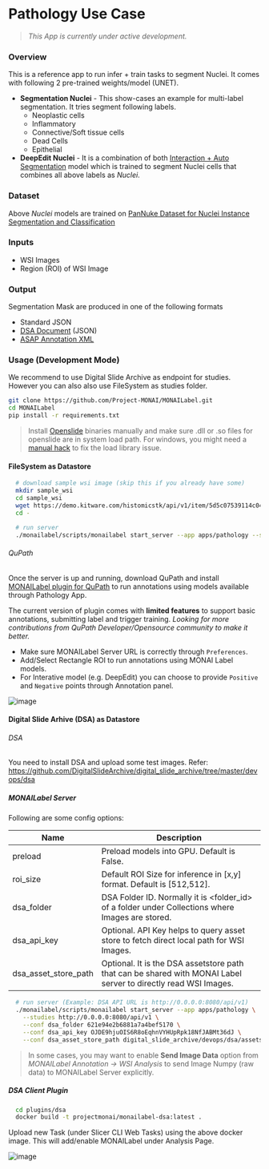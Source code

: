 # Pathology Use Case

> _This App is currently under active development._

### Overview

This is a reference app to run infer + train tasks to segment Nuclei. It comes with following 2 pre-trained
weights/model (UNET).

- **Segmentation Nuclei** - This show-cases an example for multi-label segmentation. It tries segment following labels.
    - Neoplastic cells
    - Inflammatory
    - Connective/Soft tissue cells
    - Dead Cells
    - Epithelial
- **DeepEdit Nuclei** - It is a combination of
  both [Interaction + Auto Segmentation](https://github.com/Project-MONAI/MONAILabel/wiki/DeepEdit) model which is
  trained to segment Nuclei cells that combines all above labels as *Nuclei*.

### Dataset

Above _Nuclei_ models are trained
on [PanNuke Dataset for Nuclei Instance Segmentation and Classification](https://warwick.ac.uk/fac/cross_fac/tia/data/pannuke)

### Inputs

- WSI Images
- Region (ROI) of WSI Image

### Output

Segmentation Mask are produced in one of the following formats

- Standard JSON
- [DSA Document](https://digitalslidearchive.github.io/HistomicsTK/examples/segmentation_masks_to_annotations) (JSON)
- [ASAP Annotation XML](https://computationalpathologygroup.github.io/ASAP/)

### Usage (Development Mode)

We recommend to use Digital Slide Archive as endpoint for studies. However you can also also use FileSystem as studies
folder.

```bash
git clone https://github.com/Project-MONAI/MONAILabel.git
cd MONAILabel
pip install -r requirements.txt
```

> Install [Openslide](https://openslide.org/) binaries manually and make sure .dll or .so files for openslide are in system load path. For windows, you might need a [manual hack](https://github.com/openslide/openslide-python/pull/151/files) to fix the load library issue.

#### FileSystem as Datastore

```bash
  # download sample wsi image (skip this if you already have some)
  mkdir sample_wsi
  cd sample_wsi
  wget https://demo.kitware.com/histomicstk/api/v1/item/5d5c07539114c049342b66fb/download
  cd -

  # run server
  ./monailabel/scripts/monailabel start_server --app apps/pathology --studies datasets/wsi
```

###### QuPath

Once the server is up and running, download QuPath and
install [MONAILabel plugin for QuPath](../../plugins/qupath-extension-monailabel) to run annotations using models
available through Pathology App.

The current version of plugin comes with **limited features** to support basic annotations, submitting label and trigger training.  _Looking for more contributions from QuPath Developer/Opensource community to make it better._

- Make sure MONAILabel Server URL is correctly through `Preferences`.
- Add/Select Rectangle ROI to run annotations using MONAI Label models.
- For Interative model (e.g. DeepEdit) you can choose to provide `Positive` and `Negative` points through Annotation panel.

![image](../../docs/images/qupath.png)

#### Digital Slide Arhive (DSA) as Datastore

###### DSA

You need to install DSA and upload some test images.
Refer: https://github.com/DigitalSlideArchive/digital_slide_archive/tree/master/devops/dsa

##### MONAILabel Server

Following are some config options:

| Name                 | Description                                                                                                      |
|----------------------|------------------------------------------------------------------------------------------------------------------|
| preload              | Preload models into GPU. Default is False.                                                                       |
| roi_size             | Default ROI Size for inference in [x,y] format. Default is [512,512].                                           |
| dsa_folder           | DSA Folder ID. Normally it is <folder_id> of a folder under Collections where Images are stored.                 |
| dsa_api_key          | Optional. API Key helps to query asset store to fetch direct local path for WSI Images.                          |
| dsa_asset_store_path | Optional. It is the DSA assetstore path that can be shared with MONAI Label server to directly read WSI Images. |

```bash
  # run server (Example: DSA API URL is http://0.0.0.0:8080/api/v1)
  ./monailabel/scripts/monailabel start_server --app apps/pathology \
    --studies http://0.0.0.0:8080/api/v1 \
    --conf dsa_folder 621e94e2b6881a7a4bef5170 \
    --conf dsa_api_key OJDE9hjuOIS6R8oEqhnVYHUpRpk18NfJABMt36dJ \
    --conf dsa_asset_store_path digital_slide_archive/devops/dsa/assetstore

```

> In some cases, you may want to enable **Send Image Data** option from *MONAILabel Annotation -> WSI Analysis* to send Image Numpy (raw data) to MONAILabel Server explicitly.

##### DSA Client Plugin

```bash
  cd plugins/dsa
  docker build -t projectmonai/monailabel-dsa:latest .
```

Upload new Task (under Slicer CLI Web Tasks) using the above docker image. This will add/enable MONAILabel under
Analysis Page.

![image](https://user-images.githubusercontent.com/7339051/157100606-a281e038-5923-43a8-bb82-8fccae51fcff.png)


